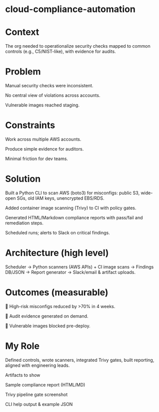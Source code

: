 # cloud-compliance-automation

# Context
The org needed to operationalize security checks mapped to common controls (e.g., C5/NIST-like), with evidence for audits.

# Problem

Manual security checks were inconsistent.

No central view of violations across accounts.

Vulnerable images reached staging.

# Constraints

Work across multiple AWS accounts.

Produce simple evidence for auditors.

Minimal friction for dev teams.

# Solution

Built a Python CLI to scan AWS (boto3) for misconfigs: public S3, wide-open SGs, old IAM keys, unencrypted EBS/RDS.

Added container image scanning (Trivy) to CI with policy gates.

Generated HTML/Markdown compliance reports with pass/fail and remediation steps.

Scheduled runs; alerts to Slack on critical findings.

# Architecture (high level)
Scheduler → Python scanners (AWS APIs) + CI image scans → Findings DB/JSON → Report generator → Slack/email & artifact uploads.

# Outcomes (measurable)

🧯 High-risk misconfigs reduced by >70% in 4 weeks.

📜 Audit evidence generated on demand.

🚫 Vulnerable images blocked pre-deploy.

# My Role
Defined controls, wrote scanners, integrated Trivy gates, built reporting, aligned with engineering leads.

Artifacts to show

Sample compliance report (HTML/MD)

Trivy pipeline gate screenshot

CLI help output & example JSON
